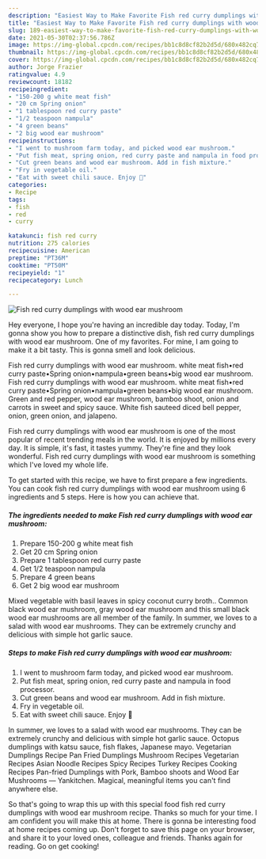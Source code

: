 ```yaml
---
description: "Easiest Way to Make Favorite Fish red curry dumplings with wood ear mushroom"
title: "Easiest Way to Make Favorite Fish red curry dumplings with wood ear mushroom"
slug: 189-easiest-way-to-make-favorite-fish-red-curry-dumplings-with-wood-ear-mushroom
date: 2021-05-30T02:37:56.786Z
image: https://img-global.cpcdn.com/recipes/bb1c8d8cf82b2d5d/680x482cq70/fish-red-curry-dumplings-with-wood-ear-mushroom-recipe-main-photo.jpg
thumbnail: https://img-global.cpcdn.com/recipes/bb1c8d8cf82b2d5d/680x482cq70/fish-red-curry-dumplings-with-wood-ear-mushroom-recipe-main-photo.jpg
cover: https://img-global.cpcdn.com/recipes/bb1c8d8cf82b2d5d/680x482cq70/fish-red-curry-dumplings-with-wood-ear-mushroom-recipe-main-photo.jpg
author: Jorge Frazier
ratingvalue: 4.9
reviewcount: 18182
recipeingredient:
- "150-200 g white meat fish"
- "20 cm Spring onion"
- "1 tablespoon red curry paste"
- "1/2 teaspoon nampula"
- "4 green beans"
- "2 big wood ear mushroom"
recipeinstructions:
- "I went to mushroom farm today, and picked wood ear mushroom."
- "Put fish meat, spring onion, red curry paste and nampula in food processor."
- "Cut green beans and wood ear mushroom. Add in fish mixture."
- "Fry in vegetable oil."
- "Eat with sweet chili sauce. Enjoy 🤩"
categories:
- Recipe
tags:
- fish
- red
- curry

katakunci: fish red curry 
nutrition: 275 calories
recipecuisine: American
preptime: "PT36M"
cooktime: "PT50M"
recipeyield: "1"
recipecategory: Lunch

---
```



![Fish red curry dumplings with wood ear mushroom](https://img-global.cpcdn.com/recipes/bb1c8d8cf82b2d5d/680x482cq70/fish-red-curry-dumplings-with-wood-ear-mushroom-recipe-main-photo.jpg)

Hey everyone, I hope you're having an incredible day today. Today, I'm gonna show you how to prepare a distinctive dish, fish red curry dumplings with wood ear mushroom. One of my favorites. For mine, I am going to make it a bit tasty. This is gonna smell and look delicious.

Fish red curry dumplings with wood ear mushroom. white meat fish•red curry paste•Spring onion•nampula•green beans•big wood ear mushroom. Fish red curry dumplings with wood ear mushroom. white meat fish•red curry paste•Spring onion•nampula•green beans•big wood ear mushroom. Green and red pepper, wood ear mushroom, bamboo shoot, onion and carrots in sweet and spicy sauce. White fish sauteed diced bell pepper, onion, green onion, and jalapeno.

Fish red curry dumplings with wood ear mushroom is one of the most popular of recent trending meals in the world. It is enjoyed by millions every day. It is simple, it's fast, it tastes yummy. They're fine and they look wonderful. Fish red curry dumplings with wood ear mushroom is something which I've loved my whole life.


To get started with this recipe, we have to first prepare a few ingredients. You can cook fish red curry dumplings with wood ear mushroom using 6 ingredients and 5 steps. Here is how you can achieve that.

<!--inarticleads1-->

##### The ingredients needed to make Fish red curry dumplings with wood ear mushroom:

1. Prepare 150-200 g white meat fish
1. Get 20 cm Spring onion
1. Prepare 1 tablespoon red curry paste
1. Get 1/2 teaspoon nampula
1. Prepare 4 green beans
1. Get 2 big wood ear mushroom


Mixed vegetable with basil leaves in spicy coconut curry broth.. Common black wood ear mushroom, gray wood ear mushroom and this small black wood ear mushrooms are all member of the family. In summer, we loves to a salad with wood ear mushrooms. They can be extremely crunchy and delicious with simple hot garlic sauce. 

<!--inarticleads2-->

##### Steps to make Fish red curry dumplings with wood ear mushroom:

1. I went to mushroom farm today, and picked wood ear mushroom.
1. Put fish meat, spring onion, red curry paste and nampula in food processor.
1. Cut green beans and wood ear mushroom. Add in fish mixture.
1. Fry in vegetable oil.
1. Eat with sweet chili sauce. Enjoy 🤩


In summer, we loves to a salad with wood ear mushrooms. They can be extremely crunchy and delicious with simple hot garlic sauce. Octopus dumplings with katsu sauce, fish flakes, Japanese mayo. Vegetarian Dumplings Recipe Pan Fried Dumplings Mushroom Recipes Vegetarian Recipes Asian Noodle Recipes Spicy Recipes Turkey Recipes Cooking Recipes Pan-fried Dumplings with Pork, Bamboo shoots and Wood Ear Mushrooms — Yankitchen. Magical, meaningful items you can&#39;t find anywhere else. 

So that's going to wrap this up with this special food fish red curry dumplings with wood ear mushroom recipe. Thanks so much for your time. I am confident you will make this at home. There is gonna be interesting food at home recipes coming up. Don't forget to save this page on your browser, and share it to your loved ones, colleague and friends. Thanks again for reading. Go on get cooking!
